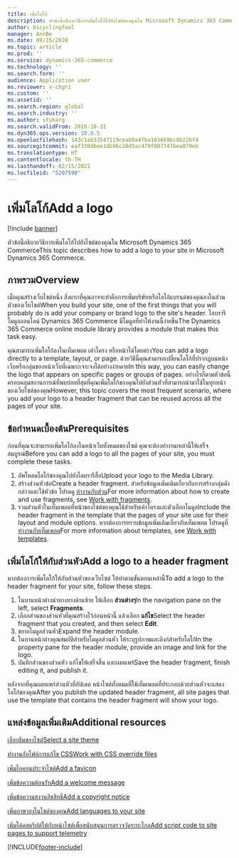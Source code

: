 ```yaml
---
title: เพิ่มโลโก้
description: หัวข้อนี้อธิบายวิธีการเพิ่มโลโก้ไปยังไซต์ของคุณใน Microsoft Dynamics 365 Commerce
author: bicyclingfool
manager: AnnBe
ms.date: 09/15/2020
ms.topic: article
ms.prod: ''
ms.service: dynamics-365-commerce
ms.technology: ''
ms.search.form: ''
audience: Application user
ms.reviewer: v-chgri
ms.custom: ''
ms.assetid: ''
ms.search.region: global
ms.search.industry: ''
ms.author: stuharg
ms.search.validFrom: 2019-10-31
ms.dyn365.ops.version: 10.0.5
ms.openlocfilehash: 143c1ab33547119ceab0a4fba165669bc8b22bf4
ms.sourcegitcommit: eaf330dbee1db96c20d5ac479f007747bea079eb
ms.translationtype: HT
ms.contentlocale: th-TH
ms.lasthandoff: 02/15/2021
ms.locfileid: "5207590"
---
```

# <a name="add-a-logo"></a><span data-ttu-id="b21a3-103">เพิ่มโลโก้</span><span class="sxs-lookup"><span data-stu-id="b21a3-103">Add a logo</span></span>

[!include [banner](includes/banner.md)]

<span data-ttu-id="b21a3-104">หัวข้อนี้อธิบายวิธีการเพิ่มโลโก้ไปยังไซต์ของคุณใน Microsoft Dynamics 365 Commerce</span><span class="sxs-lookup"><span data-stu-id="b21a3-104">This topic describes how to add a logo to your site in Microsoft Dynamics 365 Commerce.</span></span>

## <a name="overview"></a><span data-ttu-id="b21a3-105">ภาพรวม</span><span class="sxs-lookup"><span data-stu-id="b21a3-105">Overview</span></span>

<span data-ttu-id="b21a3-106">เมื่อคุณสร้างเว็บไซต์หนึ่ง สิ่งแรกที่คุณอาจจะทำคือการเพิ่มบริษัทหรือโลโก้แบรนด์ของคุณลงในส่วนหัวของเว็บไซต์</span><span class="sxs-lookup"><span data-stu-id="b21a3-106">When you build your site, one of the first things that you will probably do is add your company or brand logo to the site's header.</span></span> <span data-ttu-id="b21a3-107">ไลบรารีโมดูลออนไลน์ Dynamics 365 Commerce มีโมดูลที่ทำให้งานนี้ง่ายขึ้น</span><span class="sxs-lookup"><span data-stu-id="b21a3-107">The Dynamics 365 Commerce online module library provides a module that makes this task easy.</span></span>

<span data-ttu-id="b21a3-108">คุณสามารถเพิ่มโลโก้ลงในเท็มเพลต เค้าโครง หรือหน้าได้โดยตรง</span><span class="sxs-lookup"><span data-stu-id="b21a3-108">You can add a logo directly to a template, layout, or page.</span></span> <span data-ttu-id="b21a3-109">ด้วยวิธีนี้คุณสามารถเปลี่ยนโลโก้ที่ปรากฏบนหน้าเว็บหรือกลุ่มของหน้าเว็บที่เฉพาะเจาะจงได้อย่างง่ายดาย</span><span class="sxs-lookup"><span data-stu-id="b21a3-109">In this way, you can easily change the logo that appears on specific pages or groups of pages.</span></span> <span data-ttu-id="b21a3-110">อย่างไรก็ตามหัวข้อนี้ครอบคลุมสถานการณ์ที่พบบ่อยที่สุดที่คุณเพิ่มโลโก้ของคุณไปยังส่วนหัวที่สามารถนำมาใช้ในทุกหน้าของเว็บไซต์ของคุณ</span><span class="sxs-lookup"><span data-stu-id="b21a3-110">However, this topic covers the most frequent scenario, where you add your logo to a header fragment that can be reused across all the pages of your site.</span></span>

## <a name="prerequisites"></a><span data-ttu-id="b21a3-111">ข้อกำหนดเบื้องต้น</span><span class="sxs-lookup"><span data-stu-id="b21a3-111">Prerequisites</span></span>

<span data-ttu-id="b21a3-112">ก่อนที่คุณจะสามารถเพิ่มโลโก้ลงในหน้าเว็บทั้งหมดของไซต์ คุณจะต้องทำงานเหล่านี้ให้เสร็จสมบูรณ์</span><span class="sxs-lookup"><span data-stu-id="b21a3-112">Before you can add a logo to all the pages of your site, you must complete these tasks.</span></span>

1. <span data-ttu-id="b21a3-113">อัพโหลดโลโก้ของคุณไปยังไลบรารีสื่อ</span><span class="sxs-lookup"><span data-stu-id="b21a3-113">Upload your logo to the Media Library.</span></span>
1. <span data-ttu-id="b21a3-114">สร้างส่วนหัวข้อ</span><span class="sxs-lookup"><span data-stu-id="b21a3-114">Create a header fragment.</span></span> <span data-ttu-id="b21a3-115">สำหรับข้อมูลเพิ่มเติมเกี่ยวกับการสร้างกลุ่มดังกล่าวและใช้หัวข้อ โปรดดู [ทำงานกับส่วน](work-with-fragments.md)</span><span class="sxs-lookup"><span data-stu-id="b21a3-115">For more information about how to create and use fragments, see [Work with fragments](work-with-fragments.md).</span></span>
1. <span data-ttu-id="b21a3-116">รวมส่วนหัวในเท็มเพลตที่หน้าของไซต์ของคุณใช้สำหรับเค้าโครงและตัวเลือกโมดูล</span><span class="sxs-lookup"><span data-stu-id="b21a3-116">Include the header fragment in the template that the pages of your site use for their layout and module options.</span></span> <span data-ttu-id="b21a3-117">หากต้องการทราบข้อมูลเพิ่มเติมเกี่ยวกับเท็มเพลต โปรดดูที่ [ทำงานกับเท็มเพลต](work-with-templates.md)</span><span class="sxs-lookup"><span data-stu-id="b21a3-117">For more information about templates, see [Work with templates](work-with-templates.md).</span></span>

## <a name="add-a-logo-to-a-header-fragment"></a><span data-ttu-id="b21a3-118">เพิ่มโลโก้ให้กับส่วนหัว</span><span class="sxs-lookup"><span data-stu-id="b21a3-118">Add a logo to a header fragment</span></span>

<span data-ttu-id="b21a3-119">หากต้องการเพิ่มโลโก้ให้กับส่วนหัวของเว็บไซต์ ให้ทำตามขั้นตอนเหล่านี้</span><span class="sxs-lookup"><span data-stu-id="b21a3-119">To add a logo to the header fragment for your site, follow these steps.</span></span>

1. <span data-ttu-id="b21a3-120">ในบานหน้าต่างนำทางทางด้านซ้าย ให้เลือก **ส่วนต่างๆ**</span><span class="sxs-lookup"><span data-stu-id="b21a3-120">In the navigation pane on the left, select **Fragments**.</span></span>
1. <span data-ttu-id="b21a3-121">เลือกส่วนของส่วนหัวที่คุณสร้างไว้ก่อนหน้านี้ แล้วเลือก **แก้ไข**</span><span class="sxs-lookup"><span data-stu-id="b21a3-121">Select the header fragment that you created, and then select **Edit**.</span></span>
1. <span data-ttu-id="b21a3-122">ขยายโมดูลส่วนหัว</span><span class="sxs-lookup"><span data-stu-id="b21a3-122">Expand the header module.</span></span>
1. <span data-ttu-id="b21a3-123">ในบานหน้าต่างคุณสมบัติสำหรับโมดูลส่วนหัว ให้ระบุรูปภาพและลิงก์สำหรับโลโก้</span><span class="sxs-lookup"><span data-stu-id="b21a3-123">In the property pane for the header module, provide an image and link for the logo.</span></span> 
1. <span data-ttu-id="b21a3-124">บันทึกส่วนของส่วนหัว แก้ไขให้เสร็จสิ้น และเผยแพร่</span><span class="sxs-lookup"><span data-stu-id="b21a3-124">Save the header fragment, finish editing it, and publish it.</span></span>

<span data-ttu-id="b21a3-125">หลังจากที่คุณเผยแพร่ส่วนหัวที่อัปเดต หน้าไซต์ทั้งหมดที่ใช้เท็มเพลตที่ประกอบด้วยส่วนหัวจะแสดงโลโก้ของคุณ</span><span class="sxs-lookup"><span data-stu-id="b21a3-125">After you publish the updated header fragment, all site pages that use the template that contains the header fragment will show your logo.</span></span>

## <a name="additional-resources"></a><span data-ttu-id="b21a3-126">แหล่งข้อมูลเพิ่มเติม</span><span class="sxs-lookup"><span data-stu-id="b21a3-126">Additional resources</span></span>

[<span data-ttu-id="b21a3-127">เลือกธีมของไซต์</span><span class="sxs-lookup"><span data-stu-id="b21a3-127">Select a site theme</span></span>](select-site-theme.md)

[<span data-ttu-id="b21a3-128">ทำงานกับไฟล์การแก้ไข CSS</span><span class="sxs-lookup"><span data-stu-id="b21a3-128">Work with CSS override files</span></span>](css-override-files.md)

[<span data-ttu-id="b21a3-129">เพิ่มไอคอนประจำไซต์</span><span class="sxs-lookup"><span data-stu-id="b21a3-129">Add a favicon</span></span>](add-favicon.md)

[<span data-ttu-id="b21a3-130">เพิ่มข้อความต้อนรับ</span><span class="sxs-lookup"><span data-stu-id="b21a3-130">Add a welcome message</span></span>](add-welcome-message.md)

[<span data-ttu-id="b21a3-131">เพิ่มข้อความสงวนลิขสิทธิ์</span><span class="sxs-lookup"><span data-stu-id="b21a3-131">Add a copyright notice</span></span>](add-copyright-notice.md)

[<span data-ttu-id="b21a3-132">เพิ่มภาษาลงในไซต์ของคุณ</span><span class="sxs-lookup"><span data-stu-id="b21a3-132">Add languages to your site</span></span>](add-languages-to-site.md)

[<span data-ttu-id="b21a3-133">เพิ่มโค้ดสคริปต์ให้กับหน้าไซต์เพื่อสนับสนุนการตรวจวัดระยะไกล</span><span class="sxs-lookup"><span data-stu-id="b21a3-133">Add script code to site pages to support telemetry</span></span>](add-telemetry.md)



[!INCLUDE[footer-include](../includes/footer-banner.md)]